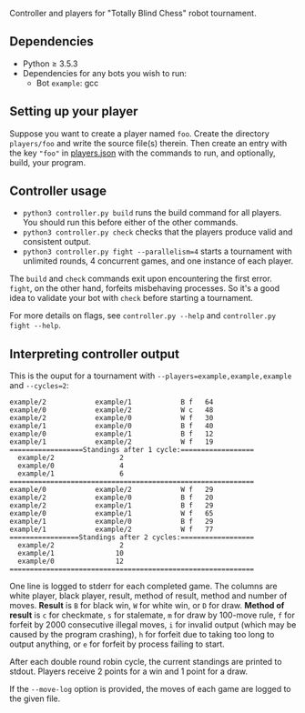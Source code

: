 Controller and players for "Totally Blind Chess" robot tournament.

## Dependencies
- Python ≥ 3.5.3
- Dependencies for any bots you wish to run:
    - Bot `example`: gcc

## Setting up your player

Suppose you want to create a player named `foo`. Create the directory `players/foo` and write the
source file(s) therein. Then create an entry with the key `"foo"` in [players.json](players.json)
with the commands to run, and optionally, build, your program.

## Controller usage

- `python3 controller.py build` runs the build command for all players. You should run this before either of the other commands.
- `python3 controller.py check` checks that the players produce valid and consistent output.
- `python3 controller.py fight --parallelism=4` starts a tournament with unlimited rounds, 4 concurrent games, and one instance of each player.

The `build` and `check` commands exit upon encountering the first error. `fight`, on the other hand,
forfeits misbehaving processes. So it's a good idea to validate your bot with `check` before starting a tournament.

For more details on flags, see `controller.py --help` and `controller.py fight --help`.

## Interpreting controller output

This is the ouput for a tournament with `--players=example,example,example` and `--cycles=2`:

```Seed: 3764704884103223436
example/2            example/1            B f   64
example/0            example/2            W c   48
example/2            example/0            W f   30
example/1            example/0            B f   40
example/0            example/1            B f   12
example/1            example/2            W f   19
==================Standings after 1 cycle:==================
  example/2                2
  example/0                4
  example/1                6
============================================================
example/0            example/2            W f   29
example/2            example/0            B f   20
example/2            example/1            B f   29
example/0            example/1            W f   65
example/1            example/0            B f   29
example/1            example/2            W f   77
=================Standings after 2 cycles:==================
  example/2                2
  example/1               10
  example/0               12
============================================================
```

One line is logged to stderr for each completed game. The columns are white player, black player,
result, method of result, method and number of moves.
__Result__ is `B` for black win, `W` for white win, or `D` for draw.
__Method of result__ is `c` for checkmate, `s` for stalemate, `m` for draw by 100-move
rule, `f` for forfeit by 2000 consecutive illegal moves, `i` for invalid output (which
may be caused by the program crashing), `h` for forfeit due to taking too long to output
anything, or `e` for forfeit by process failing to start.

After each double round robin cycle, the current standings are printed to stdout. Players receive 2
points for a win and 1 point for a draw.

If the `--move-log` option is provided, the moves of each game are logged to the given file.
